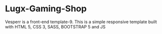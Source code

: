 # Lugx-Gaming-Shop
Vesperr is a front-end template-9. This is a simple responsive template built with HTML 5, CSS 3, SASS, BOOTSTRAP 5 and JS

